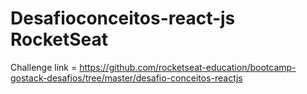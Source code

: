 # Desafioconceitos-react-js RocketSeat

Challenge link = https://github.com/rocketseat-education/bootcamp-gostack-desafios/tree/master/desafio-conceitos-reactjs
